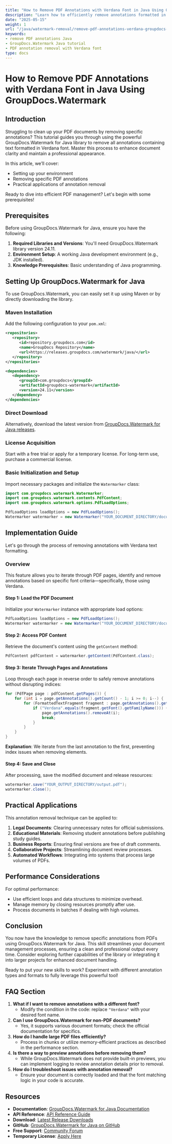 ```yaml
---
title: "How to Remove PDF Annotations with Verdana Font in Java Using GroupDocs.Watermark"
description: "Learn how to efficiently remove annotations formatted in Verdana font from PDFs using GroupDocs.Watermark for Java. Enhance your document clarity and maintain a professional appearance."
date: "2025-05-15"
weight: 1
url: "/java/watermark-removal/remove-pdf-annotations-verdana-groupdocs-watermark-java/"
keywords:
- remove PDF annotations Java
- GroupDocs.Watermark Java tutorial
- PDF annotation removal with Verdana font
type: docs
---
```

# How to Remove PDF Annotations with Verdana Font in Java Using GroupDocs.Watermark

## Introduction

Struggling to clean up your PDF documents by removing specific annotations? This tutorial guides you through using the powerful GroupDocs.Watermark for Java library to remove all annotations containing text formatted in Verdana font. Master this process to enhance document clarity and maintain a professional appearance.

In this article, we’ll cover:
- Setting up your environment
- Removing specific PDF annotations
- Practical applications of annotation removal

Ready to dive into efficient PDF management? Let's begin with some prerequisites!

## Prerequisites

Before using GroupDocs.Watermark for Java, ensure you have the following:
1. **Required Libraries and Versions**: You'll need GroupDocs.Watermark library version 24.11.
2. **Environment Setup**: A working Java development environment (e.g., JDK installed).
3. **Knowledge Prerequisites**: Basic understanding of Java programming.

## Setting Up GroupDocs.Watermark for Java

To use GroupDocs.Watermark, you can easily set it up using Maven or by directly downloading the library.

### Maven Installation

Add the following configuration to your `pom.xml`:
```xml
<repositories>
   <repository>
      <id>repository.groupdocs.com</id>
      <name>GroupDocs Repository</name>
      <url>https://releases.groupdocs.com/watermark/java/</url>
   </repository>
</repositories>

<dependencies>
   <dependency>
      <groupId>com.groupdocs</groupId>
      <artifactId>groupdocs-watermark</artifactId>
      <version>24.11</version>
   </dependency>
</dependencies>
```
### Direct Download
Alternatively, download the latest version from [GroupDocs.Watermark for Java releases](https://releases.groupdocs.com/watermark/java/).

### License Acquisition
Start with a free trial or apply for a temporary license. For long-term use, purchase a commercial license.

### Basic Initialization and Setup
Import necessary packages and initialize the `Watermarker` class:
```java
import com.groupdocs.watermark.Watermarker;
import com.groupdocs.watermark.contents.PdfContent;
import com.groupdocs.watermark.options.PdfLoadOptions;

PdfLoadOptions loadOptions = new PdfLoadOptions();
Watermarker watermarker = new Watermarker("YOUR_DOCUMENT_DIRECTORY/document.pdf", loadOptions);
```
## Implementation Guide

Let's go through the process of removing annotations with Verdana text formatting.

### Overview
This feature allows you to iterate through PDF pages, identify and remove annotations based on specific font criteria—specifically, those using Verdana. 

#### Step 1: Load the PDF Document
Initialize your `Watermarker` instance with appropriate load options:
```java
PdfLoadOptions loadOptions = new PdfLoadOptions();
Watermarker watermarker = new Watermarker("YOUR_DOCUMENT_DIRECTORY/document.pdf", loadOptions);
```

#### Step 2: Access PDF Content
Retrieve the document's content using the `getContent` method:
```java
PdfContent pdfContent = watermarker.getContent(PdfContent.class);
```

#### Step 3: Iterate Through Pages and Annotations
Loop through each page in reverse order to safely remove annotations without disrupting indices:
```java
for (PdfPage page : pdfContent.getPages()) {
    for (int i = page.getAnnotations().getCount() - 1; i >= 0; i--) {
        for (FormattedTextFragment fragment : page.getAnnotations().get_Item(i).getFormattedTextFragments()) {
            if ("Verdana".equals(fragment.getFont().getFamilyName())) {
                page.getAnnotations().removeAt(i);
                break;
            }
        }
    }
}
```
**Explanation**: We iterate from the last annotation to the first, preventing index issues when removing elements.

#### Step 4: Save and Close
After processing, save the modified document and release resources:
```java
watermarker.save("YOUR_OUTPUT_DIRECTORY/output.pdf");
watermarker.close();
```
## Practical Applications
This annotation removal technique can be applied to:
1. **Legal Documents**: Clearing unnecessary notes for official submissions.
2. **Educational Materials**: Removing student annotations before publishing study guides.
3. **Business Reports**: Ensuring final versions are free of draft comments.
4. **Collaborative Projects**: Streamlining document review processes.
5. **Automated Workflows**: Integrating into systems that process large volumes of PDFs.

## Performance Considerations
For optimal performance:
- Use efficient loops and data structures to minimize overhead.
- Manage memory by closing resources promptly after use.
- Process documents in batches if dealing with high volumes.

## Conclusion
You now have the knowledge to remove specific annotations from PDFs using GroupDocs.Watermark for Java. This skill streamlines your document management processes, ensuring a clean and professional output every time.
Consider exploring further capabilities of the library or integrating it into larger projects for enhanced document handling.

Ready to put your new skills to work? Experiment with different annotation types and formats to fully leverage this powerful tool!

## FAQ Section
1. **What if I want to remove annotations with a different font?**
   - Modify the condition in the code: replace `"Verdana"` with your desired font name.
2. **Can I use GroupDocs.Watermark for non-PDF documents?**
   - Yes, it supports various document formats; check the official documentation for specifics.
3. **How do I handle large PDF files efficiently?**
   - Process in chunks or utilize memory-efficient practices as described in the performance section.
4. **Is there a way to preview annotations before removing them?**
   - While GroupDocs.Watermark does not provide built-in previews, you can implement logging to review annotation details prior to removal.
5. **How do I troubleshoot issues with annotation removal?**
   - Ensure your document is correctly loaded and that the font matching logic in your code is accurate.

## Resources
- **Documentation**: [GroupDocs.Watermark for Java Documentation](https://docs.groupdocs.com/watermark/java/)
- **API Reference**: [API Reference Guide](https://reference.groupdocs.com/watermark/java)
- **Download**: [Latest Release Downloads](https://releases.groupdocs.com/watermark/java/)
- **GitHub**: [GroupDocs.Watermark for Java on GitHub](https://github.com/groupdocs-watermark/GroupDocs.Watermark-for-Java)
- **Free Support**: [Community Forum](https://forum.groupdocs.com/c/watermark/10)
- **Temporary License**: [Apply Here](https://purchase.groupdocs.com/temporary-license/)

